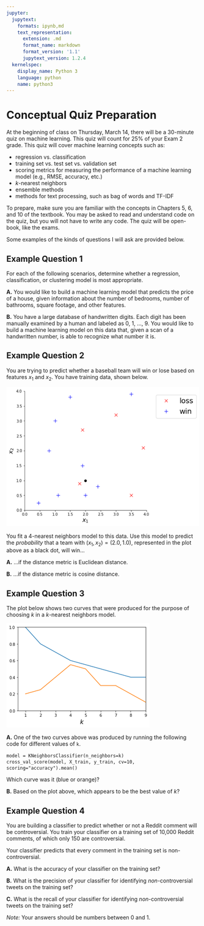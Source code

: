 ```yaml
---
jupyter:
  jupytext:
    formats: ipynb,md
    text_representation:
      extension: .md
      format_name: markdown
      format_version: '1.1'
      jupytext_version: 1.2.4
  kernelspec:
    display_name: Python 3
    language: python
    name: python3
---
```


# Conceptual Quiz Preparation

At the beginning of class on Thursday, March 14, there will be a 30-minute quiz on machine learning. This quiz will count for 25% of your Exam 2 grade. This quiz will cover machine learning concepts such as:

- regression vs. classification
- training set vs. test set vs. validation set
- scoring metrics for measuring the performance of a machine learning model (e.g., RMSE, accuracy, etc.)
- $k$-nearest neighbors
- ensemble methods
- methods for text processing, such as bag of words and TF-IDF

To prepare, make sure you are familiar with the concepts in Chapters 5, 6, and 10 of the textbook. You may be asked to read and understand code on the quiz, but you will not have to write any code. The quiz will be open-book, like the exams.

Some examples of the kinds of questions I will ask are provided below.


## Example Question 1

For each of the following scenarios, determine whether a regression, classification, or clustering model is most appropriate.

**A.** You would like to build a machine learning model that predicts the price of a house, given information about the number of bedrooms, number of bathrooms, square footage, and other features.

**B.** You have a large database of handwritten digits. Each digit has been manually examined by a human and labeled as 0, 1, ..., 9. You would like to build a machine learning model on this data that, given a scan of a handwritten number, is able to recognize what number it is.


## Example Question 2

You are trying to predict whether a baseball team will win or lose based on features $x_1$ and $x_2$. You have training data, shown below.

![](k_neighbors.png)

You fit a 4-nearest neighbors model to this data. Use this model to predict the _probability_ that a team with $(x_1, x_2) = (2.0, 1.0)$, represented in the plot above as a black dot, will win...

**A.** ...if the distance metric is Euclidean distance.

**B.** ...if the distance metric is cosine distance.

<!-- #region -->
## Example Question 3

The plot below shows two curves that were produced for the purpose of choosing $k$ in a $k$-nearest neighbors model.

![](accuracy_curves.png)

**A.** One of the two curves above was produced by running the following code for different values of `k`.

```
model = KNeighborsClassifier(n_neighbors=k)
cross_val_score(model, X_train, y_train, cv=10, scoring="accuracy").mean()
```

Which curve was it (blue or orange)?

**B.** Based on the plot above, which appears to be the best value of $k$?
<!-- #endregion -->

## Example Question 4

You are building a classifier to predict whether or not a Reddit comment will be controversial. You train your classifier on a training set of 10,000 Reddit comments, of which only 150 are controversial.

Your classifier predicts that every comment in the training set is non-controversial.

**A.** What is the accuracy of your classifier on the training set?

**B.** What is the precision of your classifier for identifying _non_-controversial tweets on the training set?

**C.** What is the recall of your classifier for identifying _non_-controversial tweets on the training set?

_Note:_ Your answers should be numbers between 0 and 1.

